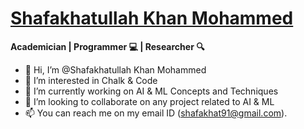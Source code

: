 # <a href="http://www.shafakhat.is-best.net/">Shafakhatullah Khan Mohammed</a>

**Academician | Programmer 💻 | Researcher 🔍**

- 👋 Hi, I’m @Shafakhatullah Khan Mohammed
- 👀 I’m interested in Chalk & Code
- 🌱 I’m currently working on AI & ML Concepts and Techniques
- 💞️ I’m looking to collaborate on any project related to AI & ML 
- 📫 You can reach me on my email ID (shafakhat91@gmail.com).

<!---
shafakhat/shafakhat is a ✨ special ✨ repository because its `README.md` (this file) appears on your GitHub profile.
You can click the Preview link to take a look at your changes.
--->
